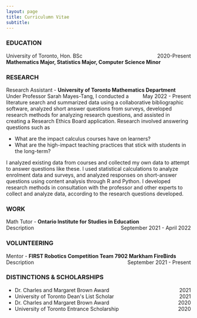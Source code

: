 ```yaml
---
layout: page
title: Curriculumn Vitae
subtitle: 
---  
```

### EDUCATION

University of Toronto, Hon. BSc <span style="float: right; ">2020-Present</span>  
**Mathematics Major, Statistics Major, Computer Science Minor**  
### RESEARCH

Research Assistant - **University of Toronto Mathematics Department** <span style="float: right; ">May 2022 - Present</span>  
Under Professor Sarah Mayes-Tang, I conducted a literature search and summarized data using a collaborative bibliographic software, analyzed short answer questions from surveys, developed research methods for analyzing research questions, and assisted in creating a Research Ethics Board application.
Research involved answering questions such as

- What are the impact calculus courses have on learners? 
- What are the high-impact teaching practices that stick with students in the long-term?  

I analyzed existing data from courses and collected my own data to attempt to answer questions like these. I used statistical calculations to analyze enrolment data and surveys, and analyzed responses on short-answer questions using content analysis through R and Python. I developed research methods in consultation with the professor and other experts to collect and analyze data, according to the research questions developed.  

### WORK

Math Tutor - **Ontario Institute for Studies in Education** <span style="float: right; ">September 2021 - April 2022</span>  
Description  

### VOLUNTEERING

Mentor - **FIRST Robotics Competition Team 7902 Markham FireBirds** <span style="float: right; ">September 2021 - Present</span>  
Description

### DISTINCTIONS & SCHOLARSHIPS

- Dr. Charles and Margaret Brown Award <span style="float: right; ">2021</span> 
- University of Toronto Dean's List Scholar <span style="float: right; ">2021</span>
- Dr. Charles and Margaret Brown Award <span style="float: right; ">2020</span>  
- University of Toronto Entrance Scholarship <span style="float: right; ">2020</span>  
